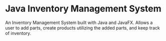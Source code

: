 # Java Inventory Management System
An Inventory Management System built with Java and JavaFX. Allows a user to add parts, create products utilizing the added parts, and keep track of inventory.
